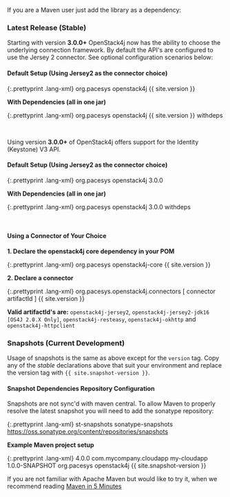 
If you are a Maven user just add the library as a dependency:

### Latest Release (Stable)

Starting with version **3.0.0+** OpenStack4j now has the ability to choose the underlying connection framework.  By default the API's are configured to use the Jersey 2 connector.  See optional configuration scenarios below:

#### Default Setup (Using Jersey2 as the connector choice)

{:.prettyprint .lang-xml}
	<dependency>
	  <groupId>org.pacesys</groupId>
	  <artifactId>openstack4j</artifactId>
	  <version>{{ site.version }}</version>
	</dependency>

**With Dependencies (all in one jar)**

{:.prettyprint .lang-xml}
	<dependency>
	  <groupId>org.pacesys</groupId>
	  <artifactId>openstack4j</artifactId>
	  <version>{{ site.version }}</version>
	  <classifier>withdeps</classifier>
	</dependency>

<br>

Using version **3.0.0+** of OpenStack4j offers support for the Identity (Keystone) V3 API.

#### Default Setup (Using Jersey2 as the connector choice)

{:.prettyprint .lang-xml}
	<dependency>
	  <groupId>org.pacesys</groupId>
	  <artifactId>openstack4j</artifactId>
	  <version>3.0.0</version>
	</dependency>

**With Dependencies (all in one jar)**

{:.prettyprint .lang-xml}
	<dependency>
	  <groupId>org.pacesys</groupId>
	  <artifactId>openstack4j</artifactId>
	  <version>3.0.0</version>
	  <classifier>withdeps</classifier>
	</dependency>

<br>

#### Using a Connector of Your Choice

**1. Declare the openstack4j core dependency in your POM**

{:.prettyprint .lang-xml}
	<dependency>
	  <groupId>org.pacesys</groupId>
	  <artifactId>openstack4j-core</artifactId>
	  <version>{{ site.version }}</version>
	</dependency>

**2. Declare a connector**

{:.prettyprint .lang-xml}
	<dependency>
	  <groupId>org.pacesys.openstack4j.connectors</groupId>
	  <artifactId>[ connector artifactId ]</artifactId>
	  <version>{{ site.version }}</version>
	</dependency>

<div class="alert alert-info connectors"><b>Valid artifactId's are:</b> <code>openstack4j-jersey2</code>, <code>openstack4j-jersey2-jdk16 [OS4J 2.0.X Only]</code>, <code>openstack4j-resteasy</code>, <code>openstack4j-okhttp</code> and <code>openstack4j-httpclient</code></div>

### Snapshots (Current Development)

Usage of snapshots is the same as above except for the `version` tag.  Copy any of the *stable* declarations above that suit your environment and replace the version tag with `{{ site.snapshot-version }}`.

#### Snapshot Dependencies Repository Configuration

Snapshots are not sync'd with maven central.  To allow Maven to properly resolve the latest snapshot you will need to add the sonatype repository:

{:.prettyprint .lang-xml}
	<repositories>
	    <repository>
	      <id>st-snapshots</id>
	      <name>sonatype-snapshots</name>
	      <url>https://oss.sonatype.org/content/repositories/snapshots</url>
	    </repository>
	</repositories>


**Example Maven project setup**

{:.prettyprint .lang-xml}
	<?xml version="1.0" encoding="UTF-8"?>
	<project xmlns="http://maven.apache.org/POM/4.0.0" xmlns:xsi="http://www.w3.org/2001/XMLSchema-instance" xsi:schemaLocation="http://maven.apache.org/POM/4.0.0 http://maven.apache.org/xsd/maven-4.0.0.xsd">
	  <modelVersion>4.0.0</modelVersion>
	  <groupId>com.mycompany.cloudapp</groupId>
	  <artifactId>my-cloudapp</artifactId>
	  <version>1.0.0-SNAPSHOT</version>
	  <dependencies>
	    <dependency>
	        <groupId>org.pacesys</groupId>
	        <artifactId>openstack4j</artifactId>
		    <version>{{ site.snapshot-version }}</version>
	      </dependency>
	  </dependencies>
	</project>

If you are not familiar with Apache Maven but would like to try it, when we recommend reading [Maven in 5 Minutes](http://maven.apache.org/guides/getting-started/maven-in-five-minutes.html)
